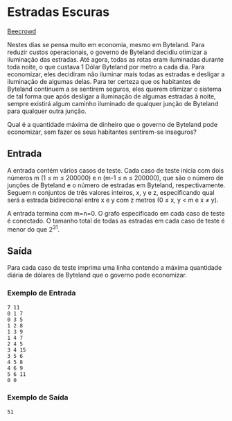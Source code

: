 # Estradas Escuras

[Beecrowd](https://www.beecrowd.com.br/judge/pt/problems/view/1152)

Nestes dias se pensa muito em economia, mesmo em Byteland. Para reduzir custos operacionais, o governo de Byteland decidiu otimizar a iluminação das estradas. Até agora, todas as rotas eram iluminadas durante toda noite, o que custava 1 Dólar Byteland por metro a cada dia. Para economizar, eles decidiram não iluminar mais todas as estradas e desligar a iluminação de algumas delas. Para ter certeza que os habitantes de Byteland continuem a se sentirem seguros, eles querem otimizar o sistema de tal forma que após desligar a iluminação de algumas estradas à noite, sempre existirá algum caminho iluminado de qualquer junção de Byteland para qualquer outra junção.

Qual é a quantidade máxima de dinheiro que o governo de Byteland pode economizar, sem fazer os seus habitantes sentirem-se inseguros?

## Entrada

A entrada contém vários casos de teste. Cada caso de teste inicia com dois números m (1 ≤ m ≤ 200000) e n (m-1 ≤ n ≤ 200000), que são o número de junções de Byteland e o número de estradas em Byteland, respectivamente. Seguem n conjuntos de três valores inteiros, x, y e z, especificando qual será a estrada bidirecional entre x e y com z metros (0 ≤ x, y < m e x ≠ y).

A entrada termina com m=n=0. O grafo especificado em cada caso de teste é conectado. O tamanho total de todas as estradas em cada caso de teste é menor do que 2<sup>31</sup>.

## Saída

Para cada caso de teste imprima uma linha contendo a máxima quantidade diária de dólares de Byteland que o governo pode economizar.

### Exemplo de Entrada

```
7 11
0 1 7
0 3 5
1 2 8
1 3 9
1 4 7
2 4 5
3 4 15
3 5 6
4 5 8
4 6 9
5 6 11
0 0
```

### Exemplo de Saída

```
51
```